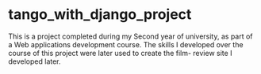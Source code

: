 # tango_with_django_project

This is a project completed during my Second year of university, as part of a Web applications
development course. 
The skills I developed over the course of this project were later used to create the film-
review site I developed later. 
